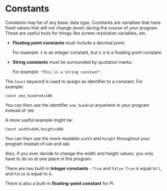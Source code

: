 # Constants

Constants may be of any basic data type. Constants are variables that have fixed values that will not change (ever) during the course of your program. These are useful tools for things like screen resolution variables, etc.

*   **Floating point constants** must include a decimal point.

    For example: `5` is an integer constant, but `5.0` is a floating point constant.
*   **String constants** must be surrounded by quotation marks.

    For example: `"This is a string constant"`.

The `Const` keyword is used to assign an identifier to a constant. For example:

```basic
Const one_hundred=100
```

You can then use the identifier `one_hundred` anywhere in your program instead of `100`.

A more useful example might be:

```basic
Const width=640,height=480
```

You can then use the more readable `width` and `height` throughout your program instead of `640` and `480`.

Also, if you ever decide to change the width and height values, you only have to do so at one place in the program.

There are two built-in **Integer constants** - `True` and `False`. `True` is equal to `1`, and `False` is equal to `0`.

There is also a built-in **floating-point constant** for _Pi_.
